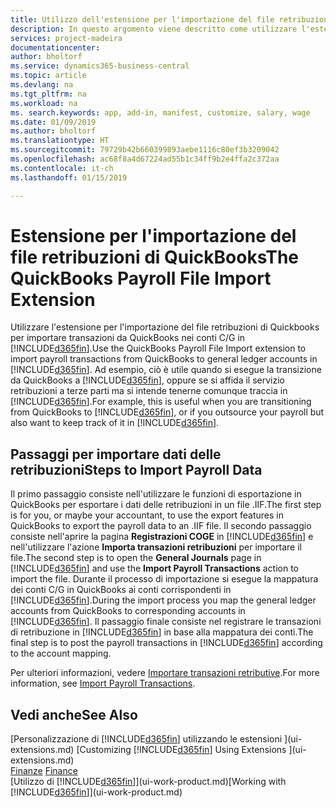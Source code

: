 ```yaml
---
title: Utilizzo dell'estensione per l'importazione del file retribuzioni di QuickBooks | Microsoft Docs
description: In questo argomento viene descritto come utilizzare l'estensione per importare transazioni di retribuzioni e stipendi da QuickBooks.
services: project-madeira
documentationcenter: 
author: bholtorf
ms.service: dynamics365-business-central
ms.topic: article
ms.devlang: na
ms.tgt_pltfrm: na
ms.workload: na
ms. search.keywords: app, add-in, manifest, customize, salary, wage
ms.date: 01/09/2019
ms.author: bholtorf
ms.translationtype: HT
ms.sourcegitcommit: 79729b42b660399893aebe1116c80ef3b3209042
ms.openlocfilehash: ac68f8a4d67224ad55b1c34ff9b2e4ffa2c372aa
ms.contentlocale: it-ch
ms.lasthandoff: 01/15/2019

---
```

# <a name="the-quickbooks-payroll-file-import-extension"></a><span data-ttu-id="1449e-103">Estensione per l'importazione del file retribuzioni di QuickBooks</span><span class="sxs-lookup"><span data-stu-id="1449e-103">The QuickBooks Payroll File Import Extension</span></span>
<span data-ttu-id="1449e-104">Utilizzare l'estensione per l'importazione del file retribuzioni di Quickbooks per importare transazioni da QuickBooks nei conti C/G in [!INCLUDE[d365fin](includes/d365fin_md.md)].</span><span class="sxs-lookup"><span data-stu-id="1449e-104">Use the QuickBooks Payroll File Import extension to import payroll transactions from QuickBooks to general ledger accounts in [!INCLUDE[d365fin](includes/d365fin_md.md)].</span></span> <span data-ttu-id="1449e-105">Ad esempio, ciò è utile quando si esegue la transizione da QuickBooks a [!INCLUDE[d365fin](includes/d365fin_md.md)], oppure se si affida il servizio retribuzioni a terze parti ma si intende tenerne comunque traccia in [!INCLUDE[d365fin](includes/d365fin_md.md)].</span><span class="sxs-lookup"><span data-stu-id="1449e-105">For example, this is useful when you are transitioning from QuickBooks to [!INCLUDE[d365fin](includes/d365fin_md.md)], or if you outsource your payroll but also want to keep track of it in [!INCLUDE[d365fin](includes/d365fin_md.md)].</span></span>

## <a name="steps-to-import-payroll-data"></a><span data-ttu-id="1449e-106">Passaggi per importare dati delle retribuzioni</span><span class="sxs-lookup"><span data-stu-id="1449e-106">Steps to Import Payroll Data</span></span>
<span data-ttu-id="1449e-107">Il primo passaggio consiste nell'utilizzare le funzioni di esportazione in QuickBooks per esportare i dati delle retribuzioni in un file .IIF.</span><span class="sxs-lookup"><span data-stu-id="1449e-107">The first step is for you, or maybe your accountant, to use the export features in QuickBooks to export the payroll data to an .IIF file.</span></span> <span data-ttu-id="1449e-108">Il secondo passaggio consiste nell'aprire la pagina **Registrazioni COGE** in [!INCLUDE[d365fin](includes/d365fin_md.md)] e nell'utilizzare l'azione **Importa transazioni retribuzioni** per importare il file.</span><span class="sxs-lookup"><span data-stu-id="1449e-108">The second step is to open the **General Journals** page in [!INCLUDE[d365fin](includes/d365fin_md.md)] and use the **Import Payroll Transactions** action to import the file.</span></span> <span data-ttu-id="1449e-109">Durante il processo di importazione si esegue la mappatura dei conti C/G in QuickBooks ai conti corrispondenti in [!INCLUDE[d365fin](includes/d365fin_md.md)].</span><span class="sxs-lookup"><span data-stu-id="1449e-109">During the import process you map the general ledger accounts from QuickBooks to corresponding accounts in [!INCLUDE[d365fin](includes/d365fin_md.md)].</span></span> <span data-ttu-id="1449e-110">Il passaggio finale consiste nel registrare le transazioni di retribuzione in [!INCLUDE[d365fin](includes/d365fin_md.md)] in base alla mappatura dei conti.</span><span class="sxs-lookup"><span data-stu-id="1449e-110">The final step is to post the payroll transactions in [!INCLUDE[d365fin](includes/d365fin_md.md)] according to the account mapping.</span></span> 

<span data-ttu-id="1449e-111">Per ulteriori informazioni, vedere [Importare transazioni retributive](finance-how-import-payroll-transactions.md).</span><span class="sxs-lookup"><span data-stu-id="1449e-111">For more information, see [Import Payroll Transactions](finance-how-import-payroll-transactions.md).</span></span>

## <a name="see-also"></a><span data-ttu-id="1449e-112">Vedi anche</span><span class="sxs-lookup"><span data-stu-id="1449e-112">See Also</span></span>
<span data-ttu-id="1449e-113">[Personalizzazione di [!INCLUDE[d365fin](includes/d365fin_md.md)] utilizzando le estensioni ](ui-extensions.md)  </span><span class="sxs-lookup"><span data-stu-id="1449e-113">[Customizing [!INCLUDE[d365fin](includes/d365fin_md.md)] Using Extensions ](ui-extensions.md)  </span></span>  
<span data-ttu-id="1449e-114">[Finanze](finance.md)  </span><span class="sxs-lookup"><span data-stu-id="1449e-114">[Finance](finance.md)  </span></span>  
<span data-ttu-id="1449e-115">[Utilizzo di [!INCLUDE[d365fin](includes/d365fin_md.md)]](ui-work-product.md)</span><span class="sxs-lookup"><span data-stu-id="1449e-115">[Working with [!INCLUDE[d365fin](includes/d365fin_md.md)]](ui-work-product.md)</span></span>

